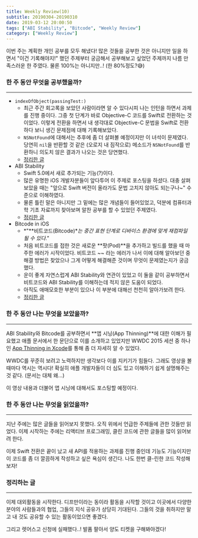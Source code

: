 ```yaml
---
title: Weekly Review(10)
subtitle: 20190304-20190310
date: 2019-03-12 20:00:50
tags: ["ABI Stability", "Bitcode", "Weekly Review"]
category: ["Weekly Review"]
---
```


이번 주는 계획한 개인 공부를 모두 해냈다! 많은 것들을 공부한 것은 아니지만 일을 하면서 "이건 기록해야지!" 했던 주제부터 궁금해서 공부해보고 싶었던 주제까지 나름 만족스러운 한 주였다. 물론 100%는 아니지만..! (한 80%정도?😅)

### 한 주 동안 무엇을 공부했을까?

---

- `indexOfObject(passingTest:)`
  - 최근 주간 회고록을 보았던 사람이라면 알 수 있다시피 나는 인턴을 하면서 과제를 진행 중이다. 그중 첫 단계가 바로 Objective-C 코드를 Swift로 전환하는 것이었다. 이렇게 전환을 하면서 내 생각대로 Objective-C 문법을 Swift로 전환하다 보니 생긴 문제점에 대해 기록해보았다. 
  - `NSNotFound`에 대해서는 추후에 좀 더 살펴볼 예정이지만 이 녀석이 문제였다. 당연히 `nil`을 반환할 것 같은 (오로지 내 짐작으로) 메소드가 `NSNotFound`를 반환하니 의도치 않은 결과가 나오는 것은 당연했다. 
  - [정리한 글](https://ehdrjsdlzzzz.github.io/2019/03/07/indexOfObject-passingTest/)
- ABI Stability
  - Swift 5.0에서 새로 추가되는 기능(?)이다. 
  - 많은 유명한 iOS 개발자분들이 앞다투어 이 주제로 포스팅을 하셨다. 대충 살펴보았을 때는 "앞으로 Swift 버전이 올라가도 문법 고치지 않아도 되는구나~" 수준으로 이해하였다. 
  - 물론 틀린 말은 아니지만 그 밑에는 많은 개념들이 들어있었고, 덕분에 컴퓨터과학 기초 자료까지 찾아보며 알찬 공부를 할 수 있었던 주제였다. 
  - [정리한 글](https://ehdrjsdlzzzz.github.io/2019/03/09/ABI-Stability/)
- Bitcode in iOS
  - *"**비트코드(Bitcode)**는 중간 표현 단계로 디바이스 환경에 맞게 재컴파일 될 수 있다."*
  - 처음 비트코드를 접한 것은 새로운 **팟(Pod)**을 추가하고 빌드를 했을 때 마주한 에러가 시작이었다. 비트코드 ~~ 라는 에러가 나서 이에 대해 알아보던 중 해결 방법은 찾았으나 그게 어떻게 해결해준 것이며 무엇이 문제였는지가 궁금했다. 
  - 운이 좋게 자연스럽게 ABI Stability와 연관이 있었고 이 둘을 같이 공부하면서 비트코드와 ABI Stability를 이해하는데 적지 않은 도움이 되었다. 
  - 아직도 애매모호한 부분이 있으나 이 부분에 대해선 천천히 알아가보려 한다. 
  - [정리한 글](https://ehdrjsdlzzzz.github.io/2019/03/10/Bitcode-in-iOS/)



### 한 주 동안 나는 무엇을 보았을까?

---

ABI Stability와 Bitcode를 공부하면서 **앱 시닝(App Thinning)**에 대한 이해가 필요했고 애플 문서에서 한 문단으로 이를 소개하고 있었지만 WWDC 2015 세션 중 하나인 [App Thinning in Xcode](https://developer.apple.com/videos/play/wwdc2015/404/)를 통해 좀 더 자세히 알 수 있었다. 

WWDC를 꾸준히 보려고 노력하지만 생각보다 이를 지키기가 힘들다. 그래도 영상을 볼 때마다 역시는 역시다! 확실히 애플 개발자들이 더 심도 있고 이해하기 쉽게 설명해주는 것 같다. (문서는 대체 왜…)

이 영상 내용과 더불어 앱 시닝에 대해서도 포스팅할 예정이다. 



### 한 주 동안 나는 무엇을 읽었을까?

---

지난 주에는 많은 글들을 읽어보지 못했다. 오직 위에서 언급한 주제들에 관한 것들만 읽었다. 이제 시작하는 주에는 리액티브 프로그래밍, 클린 코드에 관한 글들을 많이 읽어보려 한다. 

이제 Swift 전환은 끝이 났고 새 API를 적용하는 과제를 진행 중인데 기능도 기능이지만 이 코드를 좀 더 깔끔하게 작성하고 싶은 욕심이 생긴다. 나도 한번 클-린한 코드 작성해보자!



### 정리하는 글 

---

이제 대외활동을 시작한다. 디프만이라는 동이라 활동을 시작할 것이고 이곳에서 다양한 분야의 사람들과의 협업, 그들의 지식 공유가 상당히 기대된다. 그들의 것을 취하지만 말고 내 것도 공유할 수 있는 활동이었으면 좋겠다. 

그리고 렛어스고 신청에 실패했다..! 발품 팔아서 양도 티켓을 구해봐야겠다!